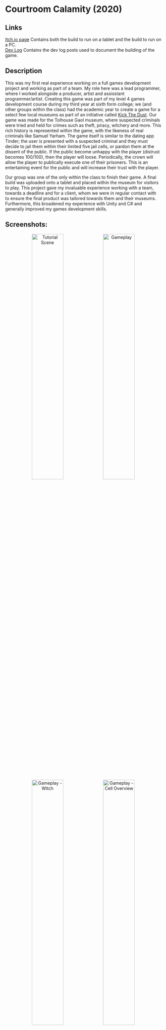 <h1>Courtroom Calamity (2020)</h1>

<h2>Links</h2>

[Itch.io page](https://brucie.itch.io/courtroom-calamity) Contains both the build to run on a tablet and the build to run on a PC. <br/>
[Dev Log](https://harveyrobinsonsgamedevblog.wordpress.com) Contains the dev log posts used to document the building of the game.

<h2>Description</h2>

This was my first real experience working on a full games development project and working as part of a team. My role here was a lead programmer, where I worked alongside a producer, artist and assisstant programmer/artist. Creating this game was part of my level 4 games development course during my third year at sixth form college; we (and other groups within the class) had the academic year to create a game for a select few local museums as part of an initiative called [Kick The Dust](https://www.museums.norfolk.gov.uk/join-and-support/kick-the-dust). Our game was made for the Tolhouse Gaol museum, where suspected criminals were tried and held for crimes such as theft, piracy, witchery and more. This rich history is represented within the game, with the likeness of real criminals like Samuel Yarham. The game itself is similar to the dating app Tinder; the user is presented with a suspected criminal and they must decide to jail them within their limited five jail cells, or pardon them at the dissent of the public. If the public become unhappy with the player (distrust becomes 100/100), then the player will loose. Periodically, the crown will allow the player to publically execute one of their prisoners. This is an entertaining event for the public and will increase their trust with the player.
</br>

Our group was one of the only within the class to finish their game. A final build was uploaded onto a tablet and placed within the museum for visitors to play. This project gave my invaluable experience working with a team, towards a deadline and for a client, whom we were in regular contact with to ensure the final product was tailored towards them and their museums. Furthermore, this broadened my experience with Unity and C# and generally improved my games development skills.

<h2>Screenshots:</h2>

<p align="center">
<img src="https://imgur.com/FA0qmCW.png" height="45%" width="45%" alt="Tutorial Scene"/>
<img src="https://imgur.com/1UxTYwm.png" height="45%" width="45%" alt="Gameplay"/>
<img src="https://imgur.com/nD9rhaK.png" height="45%" width="45%" alt="Gameplay - Witch"/>
<img src="https://imgur.com/ggtZsIg.png" height="45%" width="45%" alt="Gameplay - Cell Overview"/>

<!--
 ```diff
- text in red
+ text in green
! text in orange
# text in gray
@@ text in purple (and bold)@@
```
--!>
